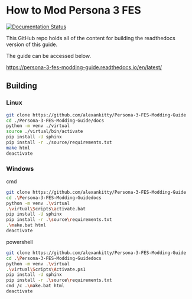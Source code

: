 # How to Mod Persona 3 FES

[![Documentation Status](https://readthedocs.org/projects/persona-3-fes-modding-guide/badge/?version=latest)](https://persona-3-fes-modding-guide.readthedocs.io/en/latest/?badge=latest)

This GitHub repo holds all of the content for building the readthedocs
version of this guide.

The guide can be accessed below.

<https://persona-3-fes-modding-guide.readthedocs.io/en/latest/>

## Building

### Linux

``` sh
git clone https://github.com/alexankitty/Persona-3-FES-Modding-Guide
cd ./Persona-3-FES-Modding-Guide/docs
python -m venv ./virtual
source ./virtual/bin/activate
pip install -U sphinx
pip install -r ./source/requirements.txt
make html
deactivate
```

### Windows

cmd 
``` sh 
git clone https://github.com/alexankitty/Persona-3-FES-Modding-Guide 
cd .\Persona-3-FES-Modding-Guidedocs
python -m venv .\virtual
.\virtual\Scripts\activate.bat 
pip install -U sphinx 
pip install -r .\source\requirements.txt 
.\make.bat html
deactivate
```

powershell
``` sh
git clone https://github.com/alexankitty/Persona-3-FES-Modding-Guide
cd .\Persona-3-FES-Modding-Guidedocs
python -m venv .\virtual
.\virtual\Scripts\Activate.ps1
pip install -U sphinx
pip install -r .\source\requirements.txt
cmd /c .\make.bat html
deactivate
```